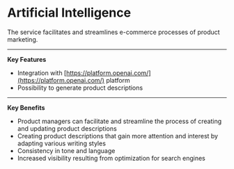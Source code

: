 # Artificial Intelligence

The service facilitates and streamlines e-commerce processes of product marketing.

***

**Key Features**

* Integration with [https://platform.openai.com/](https://platform.openai.com/) platform
* Possibility to generate product descriptions

***

**Key Benefits**

* Product managers can facilitate and streamline the process of creating and updating product descriptions
* Creating product descriptions that gain more attention and interest by adapting various writing styles
* Consistency in tone and language
* Increased visibility resulting from optimization for search engines